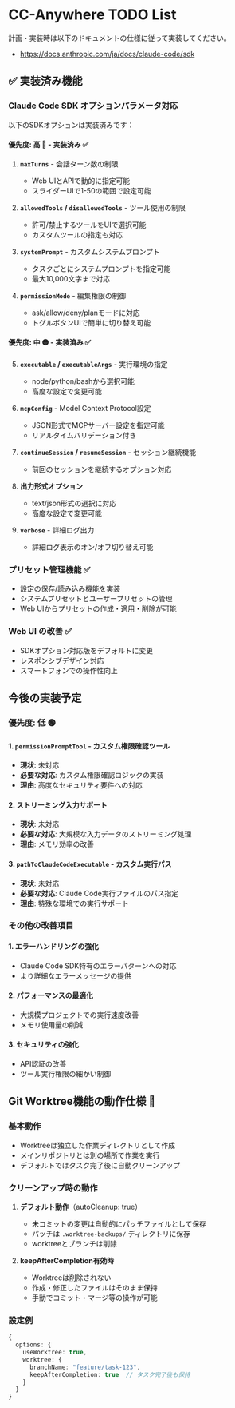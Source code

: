 # CC-Anywhere TODO List

計画・実装時は以下のドキュメントの仕様に従って実装してください。
* https://docs.anthropic.com/ja/docs/claude-code/sdk

## ✅ 実装済み機能

### Claude Code SDK オプションパラメータ対応

以下のSDKオプションは実装済みです：

#### 優先度: 高 🔴 - 実装済み ✅

1. **`maxTurns`** - 会話ターン数の制限
   - Web UIとAPIで動的に指定可能
   - スライダーUIで1-50の範囲で設定可能

2. **`allowedTools` / `disallowedTools`** - ツール使用の制限
   - 許可/禁止するツールをUIで選択可能
   - カスタムツールの指定も対応

3. **`systemPrompt`** - カスタムシステムプロンプト
   - タスクごとにシステムプロンプトを指定可能
   - 最大10,000文字まで対応

4. **`permissionMode`** - 編集権限の制御
   - ask/allow/deny/planモードに対応
   - トグルボタンUIで簡単に切り替え可能

#### 優先度: 中 🟡 - 実装済み ✅

5. **`executable` / `executableArgs`** - 実行環境の指定
   - node/python/bashから選択可能
   - 高度な設定で変更可能

6. **`mcpConfig`** - Model Context Protocol設定
   - JSON形式でMCPサーバー設定を指定可能
   - リアルタイムバリデーション付き

7. **`continueSession` / `resumeSession`** - セッション継続機能
   - 前回のセッションを継続するオプション対応

8. **出力形式オプション**
   - text/json形式の選択に対応
   - 高度な設定で変更可能

9. **`verbose`** - 詳細ログ出力
   - 詳細ログ表示のオン/オフ切り替え可能

### プリセット管理機能 ✅

- 設定の保存/読み込み機能を実装
- システムプリセットとユーザープリセットの管理
- Web UIからプリセットの作成・適用・削除が可能

### Web UI の改善 ✅

- SDKオプション対応版をデフォルトに変更
- レスポンシブデザイン対応
- スマートフォンでの操作性向上

## 今後の実装予定

### 優先度: 低 🟢

#### 1. `permissionPromptTool` - カスタム権限確認ツール
- **現状**: 未対応
- **必要な対応**: カスタム権限確認ロジックの実装
- **理由**: 高度なセキュリティ要件への対応

#### 2. ストリーミング入力サポート
- **現状**: 未対応
- **必要な対応**: 大規模な入力データのストリーミング処理
- **理由**: メモリ効率の改善

#### 3. `pathToClaudeCodeExecutable` - カスタム実行パス
- **現状**: 未対応
- **必要な対応**: Claude Code実行ファイルのパス指定
- **理由**: 特殊な環境での実行サポート

### その他の改善項目

#### 1. エラーハンドリングの強化
- Claude Code SDK特有のエラーパターンへの対応
- より詳細なエラーメッセージの提供

#### 2. パフォーマンスの最適化
- 大規模プロジェクトでの実行速度改善
- メモリ使用量の削減

#### 3. セキュリティの強化
- API認証の改善
- ツール実行権限の細かい制御

## Git Worktree機能の動作仕様 📝

### 基本動作
- Worktreeは独立した作業ディレクトリとして作成
- メインリポジトリとは別の場所で作業を実行
- デフォルトではタスク完了後に自動クリーンアップ

### クリーンアップ時の動作
1. **デフォルト動作**（autoCleanup: true）
   - 未コミットの変更は自動的にパッチファイルとして保存
   - パッチは `.worktree-backups/` ディレクトリに保存
   - worktreeとブランチは削除

2. **keepAfterCompletion有効時**
   - Worktreeは削除されない
   - 作成・修正したファイルはそのまま保持
   - 手動でコミット・マージ等の操作が可能

### 設定例
```typescript
{
  options: {
    useWorktree: true,
    worktree: {
      branchName: "feature/task-123",
      keepAfterCompletion: true  // タスク完了後も保持
    }
  }
}
```